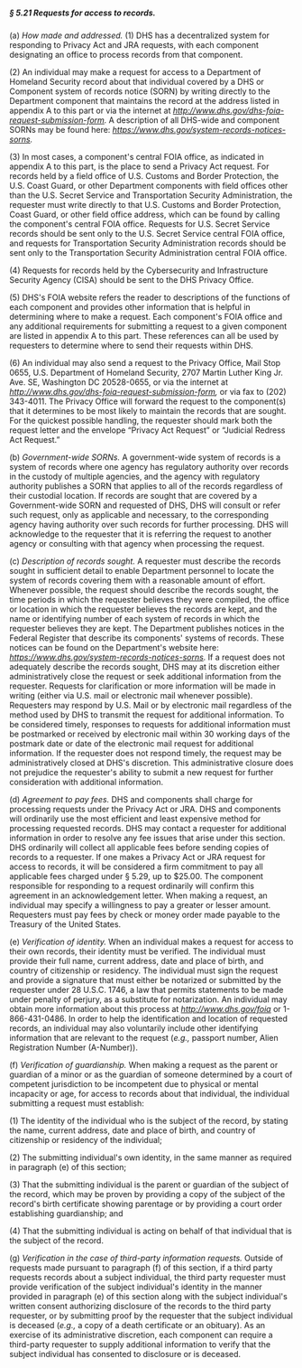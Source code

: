##### § 5.21 Requests for access to records. #####

(a) *How made and addressed.* (1) DHS has a decentralized system for responding to Privacy Act and JRA requests, with each component designating an office to process records from that component.

(2) An individual may make a request for access to a Department of Homeland Security record about that individual covered by a DHS or Component system of records notice (SORN) by writing directly to the Department component that maintains the record at the address listed in appendix A to this part or via the internet at *http://www.dhs.gov/dhs-foia-request-submission-form.* A description of all DHS-wide and component SORNs may be found here: *https://www.dhs.gov/system-records-notices-sorns.*

(3) In most cases, a component's central FOIA office, as indicated in appendix A to this part, is the place to send a Privacy Act request. For records held by a field office of U.S. Customs and Border Protection, the U.S. Coast Guard, or other Department components with field offices other than the U.S. Secret Service and Transportation Security Administration, the requester must write directly to that U.S. Customs and Border Protection, Coast Guard, or other field office address, which can be found by calling the component's central FOIA office. Requests for U.S. Secret Service records should be sent only to the U.S. Secret Service central FOIA office, and requests for Transportation Security Administration records should be sent only to the Transportation Security Administration central FOIA office.

(4) Requests for records held by the Cybersecurity and Infrastructure Security Agency (CISA) should be sent to the DHS Privacy Office.

(5) DHS's FOIA website refers the reader to descriptions of the functions of each component and provides other information that is helpful in determining where to make a request. Each component's FOIA office and any additional requirements for submitting a request to a given component are listed in appendix A to this part. These references can all be used by requesters to determine where to send their requests within DHS.

(6) An individual may also send a request to the Privacy Office, Mail Stop 0655, U.S. Department of Homeland Security, 2707 Martin Luther King Jr. Ave. SE, Washington DC 20528-0655, or via the internet at *http://www.dhs.gov/dhs-foia-request-submission-form,* or via fax to (202) 343-4011. The Privacy Office will forward the request to the component(s) that it determines to be most likely to maintain the records that are sought. For the quickest possible handling, the requester should mark both the request letter and the envelope “Privacy Act Request” or “Judicial Redress Act Request.”

(b) *Government-wide SORNs.* A government-wide system of records is a system of records where one agency has regulatory authority over records in the custody of multiple agencies, and the agency with regulatory authority publishes a SORN that applies to all of the records regardless of their custodial location. If records are sought that are covered by a Government-wide SORN and requested of DHS, DHS will consult or refer such request, only as applicable and necessary, to the corresponding agency having authority over such records for further processing. DHS will acknowledge to the requester that it is referring the request to another agency or consulting with that agency when processing the request.

(c) *Description of records sought.* A requester must describe the records sought in sufficient detail to enable Department personnel to locate the system of records covering them with a reasonable amount of effort. Whenever possible, the request should describe the records sought, the time periods in which the requester believes they were compiled, the office or location in which the requester believes the records are kept, and the name or identifying number of each system of records in which the requester believes they are kept. The Department publishes notices in the Federal Register that describe its components' systems of records. These notices can be found on the Department's website here: *https://www.dhs.gov/system-records-notices-sorns.* If a request does not adequately describe the records sought, DHS may at its discretion either administratively close the request or seek additional information from the requester. Requests for clarification or more information will be made in writing (either via U.S. mail or electronic mail whenever possible). Requesters may respond by U.S. Mail or by electronic mail regardless of the method used by DHS to transmit the request for additional information. To be considered timely, responses to requests for additional information must be postmarked or received by electronic mail within 30 working days of the postmark date or date of the electronic mail request for additional information. If the requester does not respond timely, the request may be administratively closed at DHS's discretion. This administrative closure does not prejudice the requester's ability to submit a new request for further consideration with additional information.

(d) *Agreement to pay fees.* DHS and components shall charge for processing requests under the Privacy Act or JRA. DHS and components will ordinarily use the most efficient and least expensive method for processing requested records. DHS may contact a requester for additional information in order to resolve any fee issues that arise under this section. DHS ordinarily will collect all applicable fees before sending copies of records to a requester. If one makes a Privacy Act or JRA request for access to records, it will be considered a firm commitment to pay all applicable fees charged under § 5.29, up to $25.00. The component responsible for responding to a request ordinarily will confirm this agreement in an acknowledgement letter. When making a request, an individual may specify a willingness to pay a greater or lesser amount. Requesters must pay fees by check or money order made payable to the Treasury of the United States.

(e) *Verification of identity.* When an individual makes a request for access to their own records, their identity must be verified. The individual must provide their full name, current address, date and place of birth, and country of citizenship or residency. The individual must sign the request and provide a signature that must either be notarized or submitted by the requester under 28 U.S.C. 1746, a law that permits statements to be made under penalty of perjury, as a substitute for notarization. An individual may obtain more information about this process at *http://www.dhs.gov/foia* or 1-866-431-0486. In order to help the identification and location of requested records, an individual may also voluntarily include other identifying information that are relevant to the request (*e.g.,* passport number, Alien Registration Number (A-Number)).

(f) *Verification of guardianship.* When making a request as the parent or guardian of a minor or as the guardian of someone determined by a court of competent jurisdiction to be incompetent due to physical or mental incapacity or age, for access to records about that individual, the individual submitting a request must establish:

(1) The identity of the individual who is the subject of the record, by stating the name, current address, date and place of birth, and country of citizenship or residency of the individual;

(2) The submitting individual's own identity, in the same manner as required in paragraph (e) of this section;

(3) That the submitting individual is the parent or guardian of the subject of the record, which may be proven by providing a copy of the subject of the record's birth certificate showing parentage or by providing a court order establishing guardianship; and

(4) That the submitting individual is acting on behalf of that individual that is the subject of the record.

(g) *Verification in the case of third-party information requests.* Outside of requests made pursuant to paragraph (f) of this section, if a third party requests records about a subject individual, the third party requester must provide verification of the subject individual's identity in the manner provided in paragraph (e) of this section along with the subject individual's written consent authorizing disclosure of the records to the third party requester, or by submitting proof by the requester that the subject individual is deceased (*e.g.,* a copy of a death certificate or an obituary). As an exercise of its administrative discretion, each component can require a third-party requester to supply additional information to verify that the subject individual has consented to disclosure or is deceased.